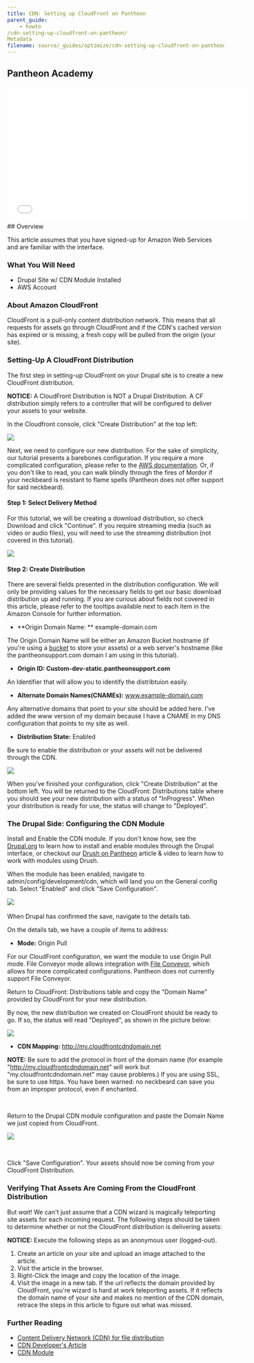 ```yaml
---
title: CDN: Setting up CloudFront on Pantheon
parent_guide:
    - howto
/cdn-setting-up-cloudfront-on-pantheon/
Metadata
filename: source/_guides/optimize/cdn-setting-up-cloudfront-on-pantheon.md
---
```


## Pantheon Academy
<iframe width="560" height="315" src="//www.youtube-nocookie.com/embed/zgUdAXbMm98" frameborder="0" allowfullscreen></iframe>
## Overview

This article assumes that you have signed-up for Amazon Web Services and are familiar with the interface.

### What You Will Need

- Drupal Site w/ CDN Module Installed
- AWS Account

### About Amazon CloudFront

CloudFront is a pull-only content distribution network. This means that all requests for assets go through CloudFront and if the CDN's cached version has expired or is missing, a fresh copy will be pulled from the origin (your site).

### Setting-Up A CloudFront Distribution

The first step in setting-up CloudFront on your Drupal site is to create a new CloudFront distribution.

**NOTICE:** A CloudFront Distribution is NOT a Drupal Distribution. A CF distribution simply refers to a controller that will be configured to deliver your assets to your website.

In the Cloudfront console, click "Create Distribution" at the top left:

![](https://pantheon-systems.desk.com/customer/portal/attachments/200806)

Next, we need to configure our new distribution. For the sake of simplicity, our tutorial presents a barebones configuration. If you require a more complicated configuration, please refer to the [AWS documentation](http://docs.aws.amazon.com/AmazonCloudFront/latest/DeveloperGuide/WorkingWithDownloadDistributions.html#DownloadDistValuesDomainName). Or, if you don't like to read, you can walk blindly through the fires of Mordor if your neckbeard is resistant to flame spells (Pantheon does not offer support for said neckbeard).

#### Step 1: Select Delivery Method

For this tutorial, we will be creating a download distribution, so check Download and click "Continue". If you require streaming media (such as video or audio files), you will need to use the streaming distribution (not covered in this tutorial).

![](https://pantheon-systems.desk.com/customer/portal/attachments/200814)

#### Step 2: Create Distribution

There are several fields presented in the distribution configuration. We will only be providing values for the necessary fields to get our basic download distribution up and running. If you are curious about fields not covered in this article, please refer to the tooltips available next to each item in the Amazon Console for further information.

- **Origin Domain Name: ** example-domain.com

The Origin Domain Name will be either an Amazon Bucket hostname (if you're using a [bucket](http://docs.aws.amazon.com/AmazonS3/latest/dev/UsingBucket.html) to store your assets) or a web server's hostname (like the pantheonsupport.com domain I am using in this tutorial).

- **Origin ID: Custom-dev-static.pantheonsupport.com**

An Identifier that will allow you to identify the distribtuion easily.

- **Alternate Domain Names(CNAMEs):** www.example-domain.com

Any alternative domains that point to your site should be added here. I've added the www version of my domain because I have a CNAME in my DNS configuration that points to my site as well.

- **Distribution State:** Enabled

Be sure to enable the distribution or your assets will not be delivered through the CDN.

![](https://pantheon-systems.desk.com/customer/portal/attachments/200809)

When you've finished your configuration, click "Create Distribution" at the bottom left. You will be returned to the CloudFront: Distributions table where you should see your new distribution with a status of "InProgress". When your distribution is ready for use, the status will change to "Deployed".

### The Drupal Side: Configuring the CDN Module

Install and Enable the CDN module. If you don't know how, see the [Drupal.org](https://drupal.org/documentation/install/modules-themes) to learn how to install and enable modules through the Drupal interface, or checkout our [Drush on Pantheon](/documentation/advanced-topics/drush-command-line-utility/-drush-command-line-utility) article & video to learn how to work with modules using Drush.

When the module has been enabled, navigate to admin/config/development/cdn, which will land you on the General config tab. Select "Enabled" and click "Save Configuration".

![](https://pantheon-systems.desk.com/customer/portal/attachments/200829)​

When Drupal has confirmed the save, navigate to the details tab.

On the details tab, we have a couple of items to address:

- **Mode:** Origin Pull

For our CloudFront configuration, we want the module to use Origin Pull mode. File Conveyor mode allows integration with [File Conveyor](http://fileconveyor.org), which allows for more complicated configurations. Pantheon does not currently support File Conveyor.

Return to CloudFront: Distributions table and copy the "Domain Name" provided by CloudFront for your new distribution.

By now, the new distribution we created on CloudFront should be ready to go. If so, the status will read "Deployed", as shown in the picture below:

![](https://pantheon-systems.desk.com/customer/portal/attachments/200834)

- **CDN Mapping:** http://my.cloudfrontcdndomain.net​

**NOTE:** Be sure to add the protocol in front of the domain name (for example "http://my.cloudfrontcdndomain.net" will work but "my.cloudfrontcdndomain.net" may cause problems.) If you are using SSL, be sure to use https. You have been warned: no neckbeard can save you from an improper protocol, even if enchanted.  
 

Return to the Drupal CDN module configuration and paste the Domain Name we just copied from CloudFront.

![](https://pantheon-systems.desk.com/customer/portal/attachments/210097)

 

Click "Save Configuration". Your assets should now be coming from your CloudFront Distribution.

### Verifying That Assets Are Coming From the CloudFront Distribution

But _wait_! We can't just assume that a CDN wizard is magically teleporting site assets for each incoming request. The following steps should be taken to determine whether or not the CloudFront distribution is delivering assets:

**NOTICE:** Execute the following steps as an anonymous user (logged-out).

1. Create an article on your site and upload an image attached to the article.
2. Visit the article in the browser.
3. Right-Click the image and copy the location of the image.
4. Visit the image in a new tab. If the url reflects the domain provided by CloudFront, you're wizard is hard at work teleporting assets. If it reflects the domain name of your site and makes no mention of the CDN domain, retrace the steps in this article to figure out what was missed.

### Further Reading

- [Content Delivery Network (CDN) for file distribution](/documentation/advanced-topics/content-delivery-network-cdn-for-file-distribution/)
- [CDN Developer's Article](http://wimleers.com/article/easy-drupal-cdn-integration-for-fun-and-profit)
- [CDN Module](https://drupal.org/project/CDN)

